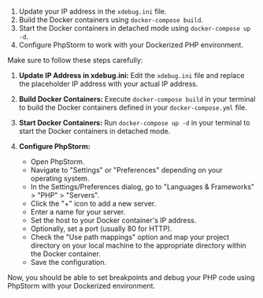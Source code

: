 1. Update your IP address in the `xdebug.ini` file.
2. Build the Docker containers using `docker-compose build`.
3. Start the Docker containers in detached mode using `docker-compose up -d`.
4. Configure PhpStorm to work with your Dockerized PHP environment.

Make sure to follow these steps carefully:

1. **Update IP Address in xdebug.ini:**
   Edit the `xdebug.ini` file and replace the placeholder IP address with your actual IP address.

2. **Build Docker Containers:**
   Execute `docker-compose build` in your terminal to build the Docker containers defined in your `docker-compose.yml` file.

3. **Start Docker Containers:**
   Run `docker-compose up -d` in your terminal to start the Docker containers in detached mode.

4. **Configure PhpStorm:**
   - Open PhpStorm.
   - Navigate to "Settings" or "Preferences" depending on your operating system.
   - In the Settings/Preferences dialog, go to "Languages & Frameworks" > "PHP" > "Servers".
   - Click the "+" icon to add a new server.
   - Enter a name for your server.
   - Set the host to your Docker container's IP address.
   - Optionally, set a port (usually 80 for HTTP).
   - Check the "Use path mappings" option and map your project directory on your local machine to the appropriate directory within the Docker container.
   - Save the configuration.

Now, you should be able to set breakpoints and debug your PHP code using PhpStorm with your Dockerized environment.
